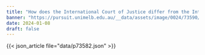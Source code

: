 ```yaml
---
title: "How does the International Court of Justice differ from the International Criminal Court?"
banner: "https://pursuit.unimelb.edu.au/__data/assets/image/0024/73590/How-does-the-International-Court-of-Justice-differ-from-the-International-Criminal-Court_6ab1ed8a-10da-4f15-bb53-0ce76e613b10.jpg"
date: 2024-01-08
draft: false
---
```


{{< json_article file="data/p73582.json" >}}